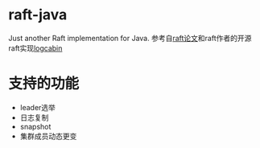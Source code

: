 # raft-java
Just another Raft implementation for Java.
参考自[raft论文](https://github.com/maemual/raft-zh_cn)和raft作者的开源raft实现[logcabin](https://github.com/logcabin/logcabin)

# 支持的功能
* leader选举
* 日志复制
* snapshot
* 集群成员动态更变
